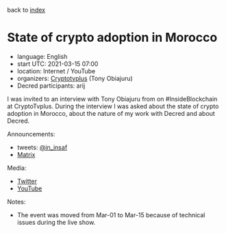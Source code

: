 back to [index](index.md)

# State of crypto adoption in Morocco

- language: English
- start UTC: 2021-03-15 07:00
- location: Internet / YouTube
- organizers: [Cryptotvplus](https://twitter.com/Cryptotvplus) (Tony Obiajuru)
- Decred participants: arij

I was invited to an interview with Tony Obiajuru from on \#InsideBlockchain at CryptoTvplus. During the interview I was asked about the state of crypto adoption in Morocco, about the nature of my work with Decred and about Decred.

Announcements:

- tweets: [@in_insaf](https://twitter.com/in_insaf/status/1365734331575132160)
- [Matrix](https://matrix.to/#/!clHjlICBEtCtAdTupf:decred.org/$NIRGtn7xUL5E6gFnz2y6m-pESNujHcacnJdQRs4J9Cc)

Media:

- [Twitter](https://twitter.com/in_insaf/status/1371447874983182338)
- [YouTube](https://www.youtube.com/watch?v=Gi6nkNSG3LE)

Notes:

- The event was moved from Mar-01 to Mar-15 because of technical issues during the live show.
